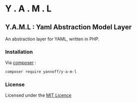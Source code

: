 # Y . A . M . L

## Y.A.M.L : Yaml Abstraction Model Layer

An abstraction layer for YAML, written in PHP.

### Installation

Via [composer](https://getcomposer.org/) :

```bash
composer require yannoff/y-a-m-l
```

### License

Licensed under the [MIT Licence](LICENSE)
